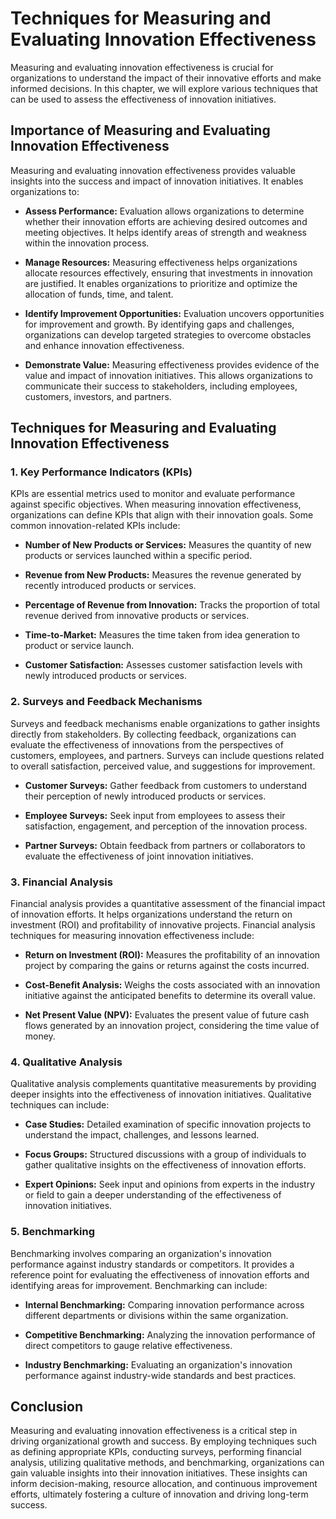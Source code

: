 Techniques for Measuring and Evaluating Innovation Effectiveness
============================================================================

Measuring and evaluating innovation effectiveness is crucial for organizations to understand the impact of their innovative efforts and make informed decisions. In this chapter, we will explore various techniques that can be used to assess the effectiveness of innovation initiatives.

Importance of Measuring and Evaluating Innovation Effectiveness
---------------------------------------------------------------

Measuring and evaluating innovation effectiveness provides valuable insights into the success and impact of innovation initiatives. It enables organizations to:

* **Assess Performance:** Evaluation allows organizations to determine whether their innovation efforts are achieving desired outcomes and meeting objectives. It helps identify areas of strength and weakness within the innovation process.

* **Manage Resources:** Measuring effectiveness helps organizations allocate resources effectively, ensuring that investments in innovation are justified. It enables organizations to prioritize and optimize the allocation of funds, time, and talent.

* **Identify Improvement Opportunities:** Evaluation uncovers opportunities for improvement and growth. By identifying gaps and challenges, organizations can develop targeted strategies to overcome obstacles and enhance innovation effectiveness.

* **Demonstrate Value:** Measuring effectiveness provides evidence of the value and impact of innovation initiatives. This allows organizations to communicate their success to stakeholders, including employees, customers, investors, and partners.

Techniques for Measuring and Evaluating Innovation Effectiveness
----------------------------------------------------------------

### 1. **Key Performance Indicators (KPIs)**

KPIs are essential metrics used to monitor and evaluate performance against specific objectives. When measuring innovation effectiveness, organizations can define KPIs that align with their innovation goals. Some common innovation-related KPIs include:

* **Number of New Products or Services:** Measures the quantity of new products or services launched within a specific period.

* **Revenue from New Products:** Measures the revenue generated by recently introduced products or services.

* **Percentage of Revenue from Innovation:** Tracks the proportion of total revenue derived from innovative products or services.

* **Time-to-Market:** Measures the time taken from idea generation to product or service launch.

* **Customer Satisfaction:** Assesses customer satisfaction levels with newly introduced products or services.

### 2. **Surveys and Feedback Mechanisms**

Surveys and feedback mechanisms enable organizations to gather insights directly from stakeholders. By collecting feedback, organizations can evaluate the effectiveness of innovations from the perspectives of customers, employees, and partners. Surveys can include questions related to overall satisfaction, perceived value, and suggestions for improvement.

* **Customer Surveys:** Gather feedback from customers to understand their perception of newly introduced products or services.

* **Employee Surveys:** Seek input from employees to assess their satisfaction, engagement, and perception of the innovation process.

* **Partner Surveys:** Obtain feedback from partners or collaborators to evaluate the effectiveness of joint innovation initiatives.

### 3. **Financial Analysis**

Financial analysis provides a quantitative assessment of the financial impact of innovation efforts. It helps organizations understand the return on investment (ROI) and profitability of innovative projects. Financial analysis techniques for measuring innovation effectiveness include:

* **Return on Investment (ROI):** Measures the profitability of an innovation project by comparing the gains or returns against the costs incurred.

* **Cost-Benefit Analysis:** Weighs the costs associated with an innovation initiative against the anticipated benefits to determine its overall value.

* **Net Present Value (NPV):** Evaluates the present value of future cash flows generated by an innovation project, considering the time value of money.

### 4. **Qualitative Analysis**

Qualitative analysis complements quantitative measurements by providing deeper insights into the effectiveness of innovation initiatives. Qualitative techniques can include:

* **Case Studies:** Detailed examination of specific innovation projects to understand the impact, challenges, and lessons learned.

* **Focus Groups:** Structured discussions with a group of individuals to gather qualitative insights on the effectiveness of innovation efforts.

* **Expert Opinions:** Seek input and opinions from experts in the industry or field to gain a deeper understanding of the effectiveness of innovation initiatives.

### 5. **Benchmarking**

Benchmarking involves comparing an organization's innovation performance against industry standards or competitors. It provides a reference point for evaluating the effectiveness of innovation efforts and identifying areas for improvement. Benchmarking can include:

* **Internal Benchmarking:** Comparing innovation performance across different departments or divisions within the same organization.

* **Competitive Benchmarking:** Analyzing the innovation performance of direct competitors to gauge relative effectiveness.

* **Industry Benchmarking:** Evaluating an organization's innovation performance against industry-wide standards and best practices.

Conclusion
----------

Measuring and evaluating innovation effectiveness is a critical step in driving organizational growth and success. By employing techniques such as defining appropriate KPIs, conducting surveys, performing financial analysis, utilizing qualitative methods, and benchmarking, organizations can gain valuable insights into their innovation initiatives. These insights can inform decision-making, resource allocation, and continuous improvement efforts, ultimately fostering a culture of innovation and driving long-term success.
